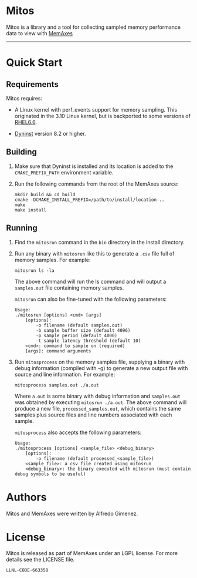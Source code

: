 # Mitos

Mitos is a library and a tool for collecting sampled memory
performance data to view with
[MemAxes](https://github.com/scalability-llnl/MemAxes)

----

# Quick Start

## Requirements

Mitos requires:

* A Linux kernel with perf_events support for memory
  sampling.  This originated in the 3.10 Linux kernel, but is backported
  to some versions of [RHEL6.6](https://www.redhat.com/promo/Red_Hat_Enterprise_Linux6/).

* [Dyninst](http://www.dyninst.org) version 8.2 or higher.

## Building

1. Make sure that Dyninst is installed and its location is added to the
   `CMAKE_PREFIX_PATH` environment variable.

2. Run the following commands from the root of the MemAxes source:
   ```
   mkdir build && cd build
   cmake -DCMAKE_INSTALL_PREFIX=/path/to/install/location ..
   make
   make install
   ```

## Running

1. Find the `mitosrun` command in the `bin` directory in the install
   directory.

2. Run any binary with `mitosrun` like this to generate a `.csv` file
   full of memory samples.  For example:

   ```
   mitosrun ls -la
   ```

   The above command will run the ls command and will output a
   `samples.out` file containing memory samples.


   `mitosrun` can also be fine-tuned with the following parameters:

   ```
   Usage:
   ./mitosrun [options] <cmd> [args]
       [options]:
           -o filename (default samples.out)
           -b sample buffer size (default 4096)
           -p sample period (default 4000)
           -t sample latency threshold (default 10)
       <cmd>: command to sample on (required)
       [args]: command arguments
   ```

3. Run `mitosprocess` on the memory samples file, supplying a binary 
   with debug information (compiled with -g) to generate a new output
   file with source and line information. For example:

   ```
   mitosprocess samples.out ./a.out
   ```

   Where `a.out` is some binary with debug information and `samples.out`
   was obtained by executing `mitosrun ./a.out`. The above command
   will produce a new file, `processed_samples.out`, which contains
   the same samples plus source files and line numbers
   associated with each sample.

   `mitosprocess` also accepts the following parameters:

   ```
   Usage:
   ./mitosprocess [options] <sample_file> <debug_binary>
       [options]:
           -o filename (default processed_<sample_file>)
       <sample_file>: a csv file created using mitosrun
       <debug_binary>: the binary executed with mitosrun (must contain debug symbols to be useful)
   ```

# Authors

Mitos and MemAxes were written by Alfredo Gimenez.

# License

Mitos is released as part of MemAxes under an LGPL license. For more
details see the LICENSE file.

`LLNL-CODE-663358`
